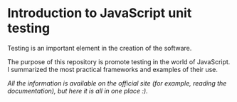 Introduction to JavaScript unit testing
============

Testing is an important element in the creation of the software.

The purpose of this repository is promote testing in the world of JavaScript. I summarized the most practical frameworks and examples of their use.

*All the information is available on the official site (for example, reading the documentation), but here it is all in one place :).*

